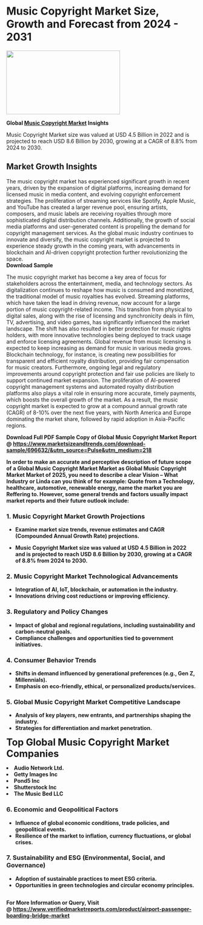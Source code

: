 <H1>Music Copyright Market Size, Growth and Forecast from 2024 - 2031</H1><img class="aligncenter size-medium wp-image-584254" src="https://thirdeyenews.in/wp-content/uploads/2024/09/Global-Market-Research-300x168.jpeg" alt="" width="300" height="168" /><p><strong>Global&nbsp;<a href="https://www.marketsizeandtrends.com/download-sample/696632/&amp;utm_source=Pulse&amp;utm_medium=218">Music Copyright Market</a> Insights</strong></p><p>Music Copyright Market size was valued at USD 4.5 Billion in 2022 and is projected to reach USD 8.6 Billion by 2030, growing at a CAGR of 8.8% from 2024 to 2030.</p><p><h2>Market Growth Insights</h2> <p>The music copyright market has experienced significant growth in recent years, driven by the expansion of digital platforms, increasing demand for licensed music in media content, and evolving copyright enforcement strategies. The proliferation of streaming services like Spotify, Apple Music, and YouTube has created a larger revenue pool, ensuring artists, composers, and music labels are receiving royalties through more sophisticated digital distribution channels. Additionally, the growth of social media platforms and user-generated content is propelling the demand for copyright management services. As the global music industry continues to innovate and diversify, the music copyright market is projected to experience steady growth in the coming years, with advancements in blockchain and AI-driven copyright protection further revolutionizing the space. <br><strong>Download Sample</strong></p> <p>The music copyright market has become a key area of focus for stakeholders across the entertainment, media, and technology sectors. As digitalization continues to reshape how music is consumed and monetized, the traditional model of music royalties has evolved. Streaming platforms, which have taken the lead in driving revenue, now account for a large portion of music copyright-related income. This transition from physical to digital sales, along with the rise of licensing and synchronicity deals in film, TV, advertising, and video games, has significantly influenced the market landscape. The shift has also resulted in better protection for music rights holders, with more innovative technologies being deployed to track usage and enforce licensing agreements. Global revenue from music licensing is expected to keep increasing as demand for music in various media grows. Blockchain technology, for instance, is creating new possibilities for transparent and efficient royalty distribution, providing fair compensation for music creators. Furthermore, ongoing legal and regulatory improvements around copyright protection and fair use policies are likely to support continued market expansion. The proliferation of AI-powered copyright management systems and automated royalty distribution platforms also plays a vital role in ensuring more accurate, timely payments, which boosts the overall growth of the market. As a result, the music copyright market is expected to grow at a compound annual growth rate (CAGR) of 8-10% over the next five years, with North America and Europe dominating the market share, followed by rapid adoption in Asia-Pacific regions. <br><strong></p><p><span class=""><strong>Download Full PDF Sample Copy of Global Music Copyright Market Report</strong> @ <a href="https://www.marketsizeandtrends.com/download-sample/696632/&amp;utm_source=Pulse&amp;utm_medium=218" target="_blank">https://www.marketsizeandtrends.com/download-sample/696632/&amp;utm_source=Pulse&amp;utm_medium=218</a></span></p><p>In order to make an accurate and perceptive description of future scope of a Global&nbsp;Music Copyright Market Market as Global&nbsp;Music Copyright Market Market of 2025, you need to describe a clear Vision &ndash; What Industry or Linda can you think of for example: Quote from a Technology, healthcare, automotive, renewable energy, name the market you are Reffering to. However, some general trends and factors usually impact market reports and their future outlook include:</p><h3>1.&nbsp;<strong>Music Copyright Market Growth Projections</strong></h3><ul><li>Examine market size trends, revenue estimates and CAGR (Compounded Annual Growth Rate) projections.</li><li><p>Music Copyright Market size was valued at USD 4.5 Billion in 2022 and is projected to reach USD 8.6 Billion by 2030, growing at a CAGR of 8.8% from 2024 to 2030.</p></li></ul><h3>2.&nbsp;<strong>Music Copyright Market Technological Advancements</strong></h3><ul><li>Integration of AI, IoT, blockchain, or automation in the industry.</li><li>Innovations driving cost reductions or improving efficiency.</li></ul><h3>3.&nbsp;<strong>Regulatory and Policy Changes</strong></h3><ul><li>Impact of global and regional regulations, including sustainability and carbon-neutral goals.</li><li>Compliance challenges and opportunities tied to government initiatives.</li></ul><h3>4.&nbsp;<strong>Consumer Behavior Trends</strong></h3><ul><li>Shifts in demand influenced by generational preferences (e.g., Gen Z, Millennials).</li><li>Emphasis on eco-friendly, ethical, or personalized products/services.</li></ul><h3>5.&nbsp;<strong>Global Music Copyright Market Competitive Landscape</strong></h3><ul><li>Analysis of key players, new entrants, and partnerships shaping the industry.</li><li>Strategies for differentiation and market penetration.</li></ul><p data-pm-slice="1 1 []"><span style="color: inherit; font-family: inherit; font-size: 25px;">Top Global Music Copyright Market Companies</span></p><div class="" data-test-id=""><p><li>Audio Network Ltd.</li><li> Getty Images Inc</li><li> Pond5 Inc</li><li> Shutterstock Inc</li><li> The Music Bed LLC</li></p></div><h3>6.&nbsp;<strong>Economic and Geopolitical Factors</strong></h3><ul><li>Influence of global economic conditions, trade policies, and geopolitical events.</li><li>Resilience of the market to inflation, currency fluctuations, or global crises.</li></ul><h3>7.&nbsp;<strong>Sustainability and ESG (Environmental, Social, and Governance)</strong></h3><ul><li>Adoption of sustainable practices to meet ESG criteria.</li><li>Opportunities in green technologies and circular economy principles.</li></ul><h2><strong style="font-size: 14px;">For More Information or Query, Visit @&nbsp;</strong><a style="background-color: #ffffff; font-size: 14px;" href="https://www.marketsizeandtrends.com/report/music-copyright-market/" target="_blank">https://www.verifiedmarketreports.com/product/airport-passenger-boarding-bridge-market</a></h2>
